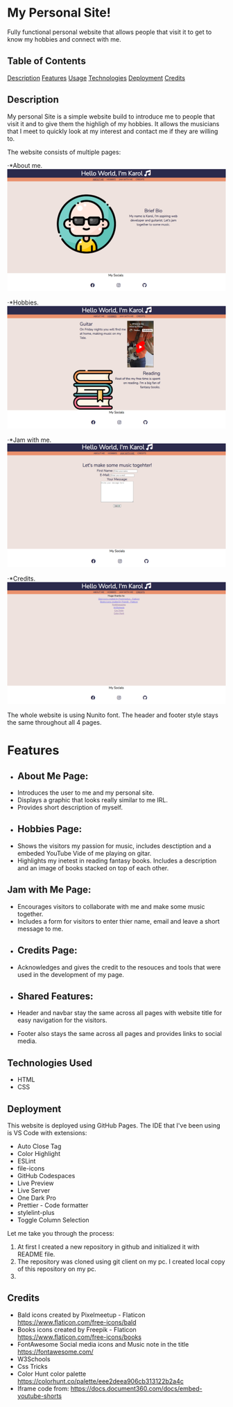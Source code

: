 # My Personal Site!

Fully functional personal website that allows people that visit it to get to know my hobbies and connect with me.

## Table of Contents

[Description](#description)
[Features](#features)
[Usage](#usage)
[Technologies](#technologies)
[Deployment](#deployment)
[Credits](#credits)

## Description

My personal Site is a simple website build to introduce me to people that visit it and to give them the highligh of my hobbies.
It allows the musicians that I meet to quickly look at my interest and contact me if they are willing to.

The website consists of multiple pages:

⋅\*About me.
![About Me Page](/images/image.png)

⋅\*Hobbies.
![Hobbies Page](/images/image-1.png)

⋅\*Jam with me.
![Jam With Me Page](/images/image-2.png)

⋅\*Credits.
![Credits Page](/images/image-3.png)

The whole website is using Nunito font.
The header and footer style stays the same throughout all 4 pages.

# Features

- ## About Me Page:
- Introduces the user to me and my personal site.
- Displays a graphic that looks really similar to me IRL.
- Provides short description of myself.

* ## Hobbies Page:
* Shows the visitors my passion for music, includes desctiption and a embeded YouTube Vide of me playing on gitar.
* Highlights my inetest in reading fantasy books. Includes a description and an image of books stacked on top of each other.

## Jam with Me Page:

- Encourages visitors to collaborate with me and make some music together.
- Includes a form for visitors to enter thier name, email and leave a short message to me.

* ## Credits Page:
* Acknowledges and gives the credit to the resouces and tools that were used in the development of my page.

* ## Shared Features:
* Header and navbar stay the same across all pages with website title for easy navigation for the visitors.
* Footer also stays the same across all pages and provides links to social media.

## Technologies Used

- HTML
- CSS

## Deployment

This website is deployed using GitHub Pages.
The IDE that I've been using is VS Code with extensions:

- Auto Close Tag
- Color Highlight
- ESLint
- file-icons
- GitHub Codespaces
- Live Preview
- Live Server
- One Dark Pro
- Prettier - Code formatter
- stylelint-plus
- Toggle Column Selection

Let me take you through the process:

1. At first I created a new repository in github and initialized it with README file.
2. The repository was cloned using git client on my pc. I created local copy of this repository on my pc.
3.

## Credits

- Bald icons created by Pixelmeetup - Flaticon https://www.flaticon.com/free-icons/bald
- Books icons created by Freepik - Flaticon https://www.flaticon.com/free-icons/books
- FontAwesome Social media icons and Music note in the title https://fontawesome.com/
- W3Schools
- Css Tricks
- Color Hunt color palette https://colorhunt.co/palette/eee2deea906cb313122b2a4c
- Iframe code from: https://docs.document360.com/docs/embed-youtube-shorts
